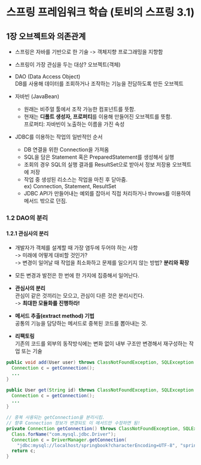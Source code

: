 # 스프링 프레임워크 학습 (토비의 스프링 3.1)

## 1장 오브젝트와 의존관계

* 스프링은 자바를 기반으로 한 기술 -> 객체지향 프로그래밍을 지향함

* 스프링이 가장 관심을 두는 대상? 오브젝트(객체)

* DAO (Data Access Object)
<br>DB를 사용해 데이터를 조회하거나 조작하는 기능을 전담하도록 만든 오브젝트

* 자바빈 (JavaBean)
  * 원래는 비주얼 툴에서 조작 가능한 컴포넌트를 뜻함.
  * 현재는 **디폴트 생성자, 프로퍼티**를 이용해 만들어진 오브젝트를 뜻함.
  <br>프로퍼티: 자바빈이 노출하는 이름을 가진 속성

* JDBC를 이용하는 작업의 일반적인 순서
  * DB 연결을 위한 Connection을 가져옴
  * SQL을 담은 Statement 혹은 PreparedStatement를 생성해서 실행
  * 조회의 경우 SQL의 실행 결과를 ResultSet으로 받아서 정보 저장용 오브젝트에 저장
  * 작업 중 생성된 리소스는 작업을 마친 후 닫아줌.
  <br>ex) Connection, Statement, ResultSet
  * JDBC API가 만들어내는 예외를 잡아서 직접 처리하거나 throws를 이용하여 메서드 밖으로 던짐.
  
### 1.2 DAO의 분리
  
#### 1.2.1 관심사의 분리
  
* 개발자가 객체를 설계할 때 가장 염두에 두어야 하는 사항
<br>-> 미래에 어떻게 대비할 것인가?
<br>-> 변경이 일어날 때 작업을 최소화하고 문제를 일으키지 않는 방법? **분리와 확장**
  
* 모든 변경과 발전은 한 번에 한 가지에 집중해서 일어난다.
  
* **관심사의 분리**
<br>관심이 같은 것끼리는 모으고, 관심이 다른 것은 분리시킨다.
<br>-> **최대한 모듈화를 진행하라!**

* **메서드 추출(extract method) 기법**
<br>공통의 기능을 담당하는 메서드로 중복된 코드를 뽑아내는 것.

* **리팩토링**
<br>기존의 코드를 외부의 동작방식에는 변화 없이 내부 구조만 변경해서 재구성하는 작업 또는 기술

```java
public void add(User user) throws ClassNotFoundException, SQLException {
  Connection c = getConnection();
  ...
}

public User get(String id) throws ClassNotFoundException, SQLException {
  Connection c = getConnection();
  ...
}

// 중복 사용되는 getConnection을 분리시킴.
// 향후 Connection 정보가 변경되도 이 메서드만 수정하면 됨!
private Connection getConnection() throws ClassNotFoundException, SQLException {
  Class.forName("com.mysql.jdbc.Driver");
  Connection c = DriverManager.getConnection(
    "jdbc:mysql://localhost/springbook?characterEncoding=UTF-8", "spring", "book");
  return c;
}
```
